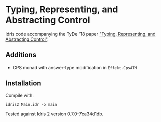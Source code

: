 # Typing, Representing, and Abstracting Control

Idris code accompanying the TyDe '18 paper ["Typing, Representing, and Abstracting Control"](https://dl.acm.org/doi/10.1145/3240719.3241788).

## Additions

- CPS monad with answer-type modification in `Effekt.CpsATM`

## Installation

Compile with:

```
idris2 Main.idr -o main
```

Tested against Idris 2 version 0.7.0-7ca34d1db.
